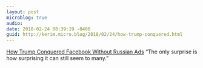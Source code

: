 ```yaml
---
layout: post
microblog: true
audio: 
date: 2018-02-24 08:39:19 -0400
guid: http://kerim.micro.blog/2018/02/24/how-trump-conquered.html
---
```

[How Trump Conquered Facebook Without Russian Ads](https://www.wired.com/story/how-trump-conquered-facebookwithout-russian-ads/) “The only surprise is how surprising it can still seem to many.” 
